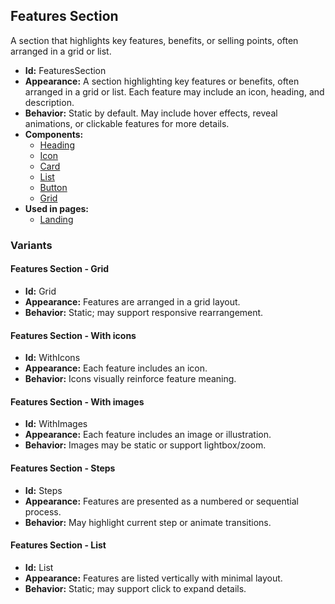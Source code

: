 ## Features Section
A section that highlights key features, benefits, or selling points, often arranged in a grid or list.
- **Id:** FeaturesSection
- **Appearance:** A section highlighting key features or benefits, often arranged in a grid or list. Each feature may include an icon, heading, and description.
- **Behavior:** Static by default. May include hover effects, reveal animations, or clickable features for more details.
- **Components:**
  - [Heading](components.md#heading)
  - [Icon](components.md#icon)
  - [Card](components.md#card)
  - [List](components.md#list)
  - [Button](components.md#button)
  - [Grid](components.md#grid)
- **Used in pages:**
  - [Landing](pages.md#landing)
### Variants
#### Features Section - **Grid**
- **Id:** Grid
- **Appearance:** Features are arranged in a grid layout.
- **Behavior:** Static; may support responsive rearrangement.
#### Features Section - **With icons**
- **Id:** WithIcons
- **Appearance:** Each feature includes an icon.
- **Behavior:** Icons visually reinforce feature meaning.
#### Features Section - **With images**
- **Id:** WithImages
- **Appearance:** Each feature includes an image or illustration.
- **Behavior:** Images may be static or support lightbox/zoom.
#### Features Section - **Steps**
- **Id:** Steps
- **Appearance:** Features are presented as a numbered or sequential process.
- **Behavior:** May highlight current step or animate transitions.
#### Features Section - **List**
- **Id:** List
- **Appearance:** Features are listed vertically with minimal layout.
- **Behavior:** Static; may support click to expand details.

